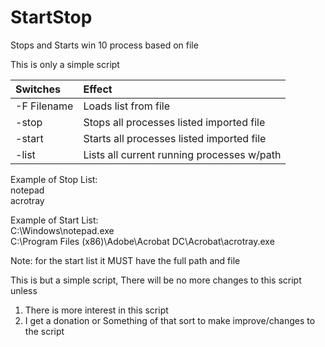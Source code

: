 # StartStop
Stops and Starts win 10 process based on file

This is only a simple script

| Switches                         | Effect                       |
| :--------------------------------| :--------------------------- |
| -F Filename                      |  Loads list from file        |
| -stop                            |  Stops all processes listed imported file        |
| -start                           |  Starts all processes listed imported file       |
| -list                            |  Lists all current running processes w/path       |

Example of Stop List: <br>
notepad <br>
acrotray <br>

Example of Start List: <br>
C:\Windows\notepad.exe <br>
C:\Program Files (x86)\Adobe\Acrobat DC\Acrobat\acrotray.exe <br>

Note: for the start list it MUST have the full path and file

This is but a simple script, There will be no more changes to this script unless
1. There is more interest in this script
2. I get a donation or Something of that sort to make improve/changes to the script
